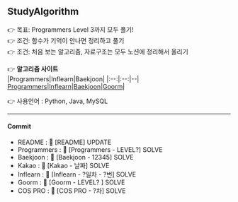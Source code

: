 ## StudyAlgorithm
👉 목표: Programmers Level 3까지 모두 풀기!<br>
👉 조건: 함수가 기억이 안나면 정리하고 풀기<br>
👉 조건: 처음 보는 알고리즘, 자료구조는 모두 노션에 정리해서 올리기<br>

👉 **알고리즘 사이트**<br>
|Programmers|Inflearn|Baekjoon|
|:--:|:--:|--|
[Programmers](https://programmers.co.kr/learn/challenges?tab=all_challenges)|[Inflearn](https://www.inflearn.com/)|[Baekjoon](https://www.acmicpc.net/)|[Goorm](https://level.goorm.io/)|

👉 사용언어 : Python, Java, MySQL

------------------------------------------
#### Commit
* README : 🎊 [README] UPDATE
* Programmers : 📘 [Programmers - LEVEL?] SOLVE
* Baekjoon : 📗 [Baekjoon - 12345] SOLVE
* Kakao : 📒 [Kakao - 날짜] SOLVE
* Inflearn : 📕 [Inflearn - ?일차 - ?번] SOLVE
* Goorm : 📙 [Goorm - LEVEL? ] SOLVE
* COS PRO : 📢 [COS PRO - ?차] SOLVE
